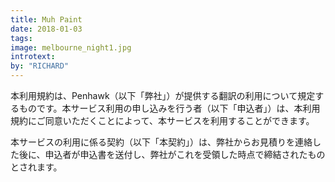 ```yaml
---
title: Muh Paint
date: 2018-01-03
tags:
image: melbourne_night1.jpg
introtext:
by: "RICHARD"
---
```


<style>
    .small-hero {
        background-image: url("../images/hero-images/melbourne_night1.jpg");
        background-position: center center;
        background-size: cover;
</style>

<div class="blog-single-column">
        <p>本利用規約は、Penhawk（以下「弊社」）が提供する翻訳の利用について規定するものです。本サービス利用の申し込みを行う者（以下「申込者」）は、本利用規約にご同意いただくことによって、本サービスを利用することができます。</p>
        <p>本サービスの利用に係る契約（以下「本契約」）は、弊社からお見積りを連絡した後に、申込者が申込書を送付し、弊社がこれを受領した時点で締結されたものとされます。</p>
</div>